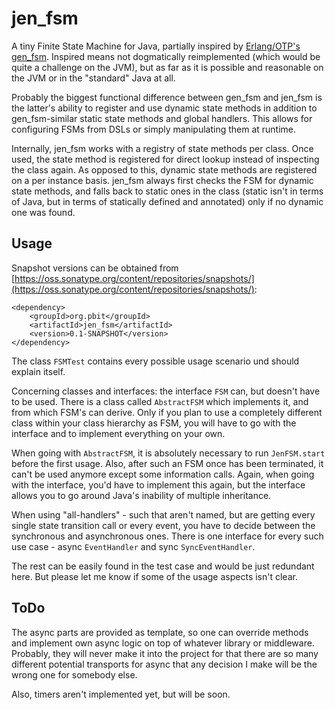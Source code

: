 jen_fsm
=======

A tiny Finite State Machine for Java, partially inspired by [Erlang/OTP's gen_fsm](http://www.erlang.org/doc/man/gen_fsm.html). Inspired means not dogmatically reimplemented (which would be quite a challenge on the JVM), but as far as it is possible and reasonable on the JVM or in the "standard" Java at all.

Probably the biggest functional difference between gen_fsm and jen_fsm is the latter's ability to register and use dynamic state methods in addition to gen_fsm-similar static state methods and global handlers. This allows for configuring FSMs from DSLs or simply manipulating them at runtime.

Internally, jen_fsm works with a registry of state methods per class. Once used, the state method is registered for direct lookup instead of inspecting the class again. As opposed to this, dynamic state methods are registered on a per instance basis. jen_fsm always first checks the FSM for dynamic state methods, and falls back to static ones in the class (static isn't in terms of Java, but in terms of statically defined and annotated) only if no dynamic one was found.

## Usage

Snapshot versions can be obtained from [https://oss.sonatype.org/content/repositories/snapshots/](https://oss.sonatype.org/content/repositories/snapshots/):

    <dependency>
	    <groupId>org.pbit</groupId>
	    <artifactId>jen_fsm</artifactId>
	    <version>0.1-SNAPSHOT</version>
    </dependency>

The class `FSMTest` contains every possible usage scenario und should explain itself.

Concerning classes and interfaces: the interface `FSM` can, but doesn't have to be used. There is a class called `AbstractFSM` which implements it, and from which FSM's can derive. Only if you plan to use a completely different class within your class hierarchy as FSM, you will have to go with the interface and to implement everything on your own.

When going with `AbstractFSM`, it is absolutely necessary to run `JenFSM.start` before the first usage. Also, after such an FSM once has been terminated, it can't be used anymore except some information calls. Again, when going with the interface, you'd have to implement this again, but the interface allows you to go around Java's inability of multiple inheritance.

When using "all-handlers" - such that aren't named, but are getting every single state transition call or every event, you have to decide between the synchronous and asynchronous ones. There is one interface for every such use case - async `EventHandler` and sync `SyncEventHandler`.

The rest can be easily found in the test case and would be just redundant here. But please let me know if some of the usage aspects isn't clear.

## ToDo

The async parts are provided as template, so one can override methods and implement own async logic on top of whatever library or middleware. Probably, they will never make it into the project for that there are so many different potential transports for async that any decision I make will be the wrong one for somebody else.

Also, timers aren't implemented yet, but will be soon.